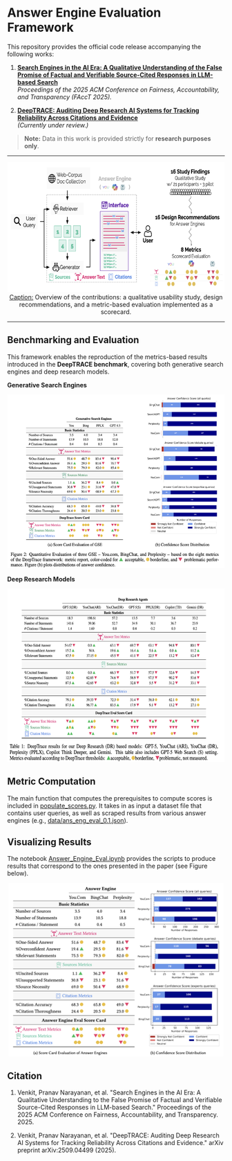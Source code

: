 # Answer Engine Evaluation Framework

This repository provides the official code release accompanying the following works:

1. **[Search Engines in the AI Era: A Qualitative Understanding of the False Promise of Factual and Verifiable Source-Cited Responses in LLM-based Search](https://dl.acm.org/doi/abs/10.1145/3715275.3732089)**  
   *Proceedings of the 2025 ACM Conference on Fairness, Accountability, and Transparency (FAccT 2025).*

2. **[DeepTRACE: Auditing Deep Research AI Systems for Tracking Reliability Across Citations and Evidence](https://arxiv.org/abs/2509.04499)**  
   *(Currently under review.)*

> **Note:** Data in this work is provided strictly for **research purposes only**.

---

<p align="center">
  <img src="AEE_Intro_Figure.png" style="height: 300px;" /><br />
  <u>Caption:</u> Overview of the contributions: a qualitative usability study, design recommendations, and a metric-based evaluation implemented as a scorecard.
</p>

---

## Benchmarking and Evaluation

This framework enables the reproduction of the metrics-based results introduced in the **DeepTRACE benchmark**, covering both generative search engines and deep research models.

**Generative Search Engines**  
<p align="center">
  <img src="Generative_Search_Results.png" style="height: 400px;" /><br />
</p>

**Deep Research Models**  
<p align="center">
  <img src="Deep_Research_Results.png" style="height: 400px;" /><br />
</p>


## Metric Computation

The main function that computes the prerequisites to compute scores is included in [populate_scores.py](https://github.com/SalesforceAIResearch/answer-engine-eval/blob/main/populate_scores.py).
It takes in as input a dataset file that contains user queries, as well as scraped results from various answer engines (e.g., [data/ans_eng_eval_0.1.json](https://github.com/SalesforceAIResearch/answer-engine-eval/blob/main/data/ans_eng_eval_0.1.json)).

## Visualizing Results

The notebook [Answer_Engine_Eval.ipynb](https://github.com/SalesforceAIResearch/answer-engine-eval/blob/main/Answer_Engine_Eval.ipynb) provides the scripts to produce results that correspond to the ones presented in the paper (see Figure below).

<p align="center">
  <img src="AEE_Metrics_Results.png" style="height: 400px;" /><br />
</p>

## Citation

1. Venkit, Pranav Narayanan, et al. "Search Engines in the AI Era: A Qualitative Understanding to the False Promise of Factual and Verifiable Source-Cited Responses in LLM-based Search." Proceedings of the 2025 ACM Conference on Fairness, Accountability, and Transparency. 2025.

2. Venkit, Pranav Narayanan, et al. "DeepTRACE: Auditing Deep Research AI Systems for Tracking Reliability Across Citations and Evidence." arXiv preprint arXiv:2509.04499 (2025).
